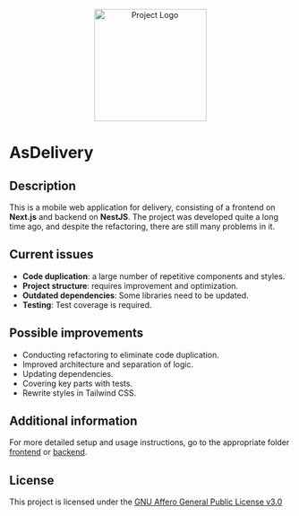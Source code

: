 <p align="center">
  <img src="./frontend/public/images/favicon.svg" width="200" alt="Project Logo" />
</p>

# AsDelivery

## Description

This is a mobile web application for delivery, consisting of a frontend on **Next.js** and backend on **NestJS**. The project was developed quite a long time ago, and despite the refactoring, there are still many problems in it.

## Current issues

- **Code duplication**: a large number of repetitive components and styles.
- **Project structure**: requires improvement and optimization.
- **Outdated dependencies**: Some libraries need to be updated.
- **Testing**: Test coverage is required.

## Possible improvements

- Conducting refactoring to eliminate code duplication.
- Improved architecture and separation of logic.
- Updating dependencies.
- Covering key parts with tests.
- Rewrite styles in Tailwind CSS.

## Additional information

For more detailed setup and usage instructions, go to the appropriate folder [frontend](/frontend) or [backend](/backend).

## License

This project is licensed under the [GNU Affero General Public License v3.0](./LICENSE)
